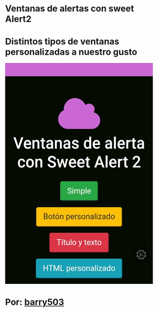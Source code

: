 # Ventanas de alertas con sweet Alert2 


# Distintos tipos de ventanas personalizadas a nuestro gusto

![vista previa](img/thumb.jpg)

# Por: [barry503](https://github/barry503)